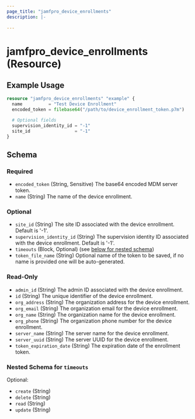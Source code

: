 ```yaml
---
page_title: "jamfpro_device_enrollments"
description: |-
  
---
```


# jamfpro_device_enrollments (Resource)


## Example Usage
```terraform
resource "jamfpro_device_enrollments" "example" {
  name          = "Test Device Enrollment"
  encoded_token = filebase64("/path/to/device_enrollment_token.p7m")

  # Optional fields
  supervision_identity_id = "-1"
  site_id                 = "-1"
}
```

<!-- schema generated by tfplugindocs -->
## Schema

### Required

- `encoded_token` (String, Sensitive) The base64 encoded MDM server token.
- `name` (String) The name of the device enrollment.

### Optional

- `site_id` (String) The site ID associated with the device enrollment. Default is '-1'.
- `supervision_identity_id` (String) The supervision identity ID associated with the device enrollment. Default is '-1'.
- `timeouts` (Block, Optional) (see [below for nested schema](#nestedblock--timeouts))
- `token_file_name` (String) Optional name of the token to be saved, if no name is provided one will be auto-generated.

### Read-Only

- `admin_id` (String) The admin ID associated with the device enrollment.
- `id` (String) The unique identifier of the device enrollment.
- `org_address` (String) The organization address for the device enrollment.
- `org_email` (String) The organization email for the device enrollment.
- `org_name` (String) The organization name for the device enrollment.
- `org_phone` (String) The organization phone number for the device enrollment.
- `server_name` (String) The server name for the device enrollment.
- `server_uuid` (String) The server UUID for the device enrollment.
- `token_expiration_date` (String) The expiration date of the enrollment token.

<a id="nestedblock--timeouts"></a>
### Nested Schema for `timeouts`

Optional:

- `create` (String)
- `delete` (String)
- `read` (String)
- `update` (String)